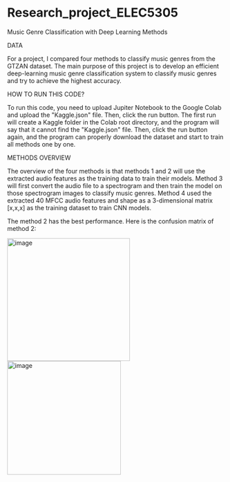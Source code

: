 # Research_project_ELEC5305
Music Genre Classification with Deep Learning Methods

DATA

For a project, I compared four methods to classify music genres from the GTZAN dataset. The main purpose of this project is to develop an efficient deep-learning music genre classification system to classify music genres and try to achieve the highest accuracy.

HOW TO RUN THIS CODE?

To run this code, you need to upload Jupiter Notebook to the Google Colab and upload the "Kaggle.json" file. Then, click the run button. The first run will create a Kaggle folder in the Colab root directory, and the program will say that it cannot find the "Kaggle.json" file. Then, click the run button again, and the program can properly download the dataset and start to train all methods one by one. 

METHODS OVERVIEW

The overview of the four methods is that methods 1 and 2 will use the extracted audio features as the training data to train their models. Method 3 will first convert the audio file to a spectrogram and then train the model on those spectrogram images to classify music genres. Method 4 used the extracted 40 MFCC audio features and shape as a 3-dimensional matrix [x,x,x] as the training dataset to train CNN models.

The method 2 has the best performance. Here is the confusion matrix of method 2:

<img width="284" alt="image" src="https://github.com/GhostDragon124/Research_project_ELEC5305/assets/47167674/1ace7cd8-9938-44a4-8bb6-634e50e9abf7">

<img width="263" alt="image" src="https://github.com/GhostDragon124/Research_project_ELEC5305/assets/47167674/75c1e0ba-5204-4656-97a2-e829b71aa72b">
